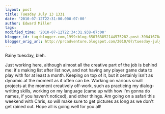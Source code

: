 ```yaml
---
layout: post
title: Tuesday July 13 1331
date: '2010-07-12T22:31:00.000-07:00'
author: Edward Miller
tags: 
modified_time: '2010-07-12T22:34:31.938-07:00'
blogger_id: tag:blogger.com,1999:blog-650763852144575282.post-3984167846162570469
blogger_orig_url: http://prcadventure.blogspot.com/2010/07/tuesday-july-13-1331.html
---
```


Rainy tuesday, bleh.

Just working here, although almost all the creative part of the job is behind me: it's making list after list now, and not having any player game data to play with for at least a month. Keeping on top of it, but it certainly isn't as dynamic at the moment as it often can be. Working on various small projects at the moment creatively off-work, such as practicing my dialog-writing skills, working on my language (came up with how I'm gonna do names, if you haven't noticed), and other things. Am going on a safari this weekend with Chris, so will make sure to get pictures as long as we don't get rained out. Hope all is going well for you all!
